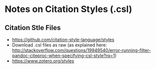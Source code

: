 # Notes on Citation Styles (.csl)

## Citation Stle Files

- https://github.com/citation-style-language/styles
 - Download .csl files as raw (as explained here: http://stackoverflow.com/questions/19949540/error-running-filter-pandoc-citeproc-when-specifying-csl-style?rq=1)
- https://www.zotero.org/styles
